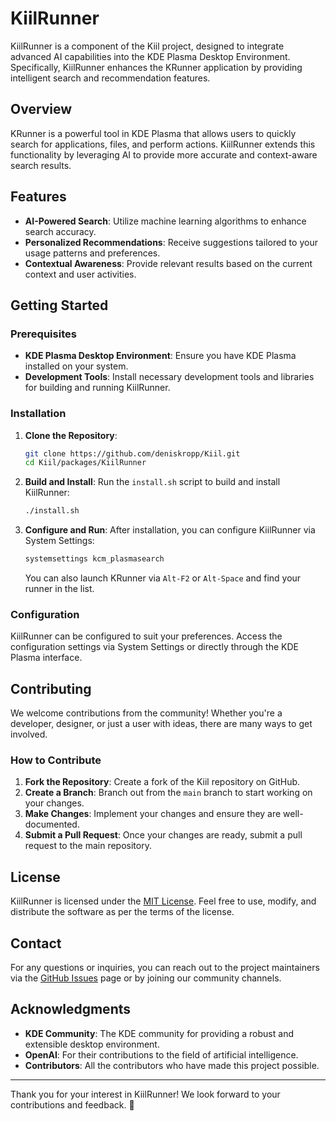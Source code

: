 # KiilRunner

KiilRunner is a component of the Kiil project, designed to integrate advanced AI capabilities into the KDE Plasma Desktop Environment. Specifically, KiilRunner enhances the KRunner application by providing intelligent search and recommendation features.

## Overview

KRunner is a powerful tool in KDE Plasma that allows users to quickly search for applications, files, and perform actions. KiilRunner extends this functionality by leveraging AI to provide more accurate and context-aware search results.

## Features

- **AI-Powered Search**: Utilize machine learning algorithms to enhance search accuracy.
- **Personalized Recommendations**: Receive suggestions tailored to your usage patterns and preferences.
- **Contextual Awareness**: Provide relevant results based on the current context and user activities.

## Getting Started

### Prerequisites

- **KDE Plasma Desktop Environment**: Ensure you have KDE Plasma installed on your system.
- **Development Tools**: Install necessary development tools and libraries for building and running KiilRunner.

### Installation

1. **Clone the Repository**:

   ```bash
   git clone https://github.com/deniskropp/Kiil.git
   cd Kiil/packages/KiilRunner
   ```

2. **Build and Install**:
   Run the `install.sh` script to build and install KiilRunner:

   ```bash
   ./install.sh
   ```

3. **Configure and Run**:
   After installation, you can configure KiilRunner via System Settings:

   ```bash
   systemsettings kcm_plasmasearch
   ```

   You can also launch KRunner via `Alt-F2` or `Alt-Space` and find your runner in the list.

### Configuration

KiilRunner can be configured to suit your preferences. Access the configuration settings via System Settings or directly through the KDE Plasma interface.

## Contributing

We welcome contributions from the community! Whether you're a developer, designer, or just a user with ideas, there are many ways to get involved.

### How to Contribute

1. **Fork the Repository**: Create a fork of the Kiil repository on GitHub.
2. **Create a Branch**: Branch out from the `main` branch to start working on your changes.
3. **Make Changes**: Implement your changes and ensure they are well-documented.
4. **Submit a Pull Request**: Once your changes are ready, submit a pull request to the main repository.

## License

KiilRunner is licensed under the [MIT License](../../LICENSE). Feel free to use, modify, and distribute the software as per the terms of the license.

## Contact

For any questions or inquiries, you can reach out to the project maintainers via the [GitHub Issues](https://github.com/deniskropp/Kiil/issues) page or by joining our community channels.

## Acknowledgments

- **KDE Community**: The KDE community for providing a robust and extensible desktop environment.
- **OpenAI**: For their contributions to the field of artificial intelligence.
- **Contributors**: All the contributors who have made this project possible.

---

Thank you for your interest in KiilRunner! We look forward to your contributions and feedback. 🚀
